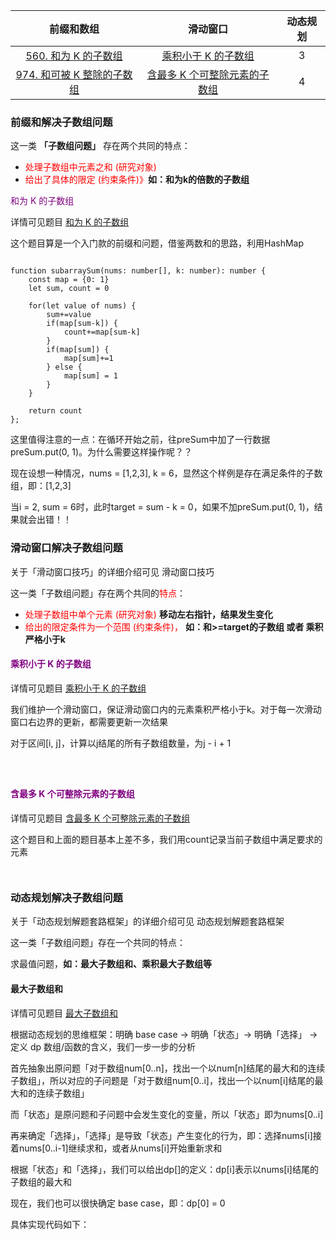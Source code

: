 | 前缀和数组 | 滑动窗口 | 动态规划 |
| :--------: |  :--------: | :--------: |
| [560. 和为 K 的子数组](https://leetcode.cn/problems/subarray-sum-equals-k/description/) | [乘积小于 K 的子数组](https://leetcode.cn/problems/subarray-product-less-than-k/description/) | 3 |
| [974. 和可被 K 整除的子数组](https://leetcode.cn/problems/subarray-sums-divisible-by-k/description/) | [含最多 K 个可整除元素的子数组](https://leetcode.cn/problems/k-divisible-elements-subarrays/description/) | 4 |


### 前缀和解决子数组问题



这一类 **「子数组问题」** 存在两个共同的特点：

* <font color="red">处理子数组中元素之和 (研究对象)</font> 
* <font color="red">给出了具体的限定 (约束条件)》</font>**如：和为k的倍数的子数组**


<font color="purple">和为 K 的子数组</font>

详情可见题目 [和为 K 的子数组](https://leetcode.cn/problems/subarray-sum-equals-k/description/)

这个题目算是一个入门款的前缀和问题，借鉴两数和的思路，利用HashMap


```JS

function subarraySum(nums: number[], k: number): number {
    const map = {0: 1}
    let sum, count = 0

    for(let value of nums) {
        sum+=value
        if(map[sum-k]) {
            count+=map[sum-k]
        }
        if(map[sum]) {
            map[sum]+=1
        } else {
            map[sum] = 1
        }
    }

    return count
};

```


这里值得注意的一点：在循环开始之前，往preSum中加了一行数据preSum.put(0, 1)。为什么需要这样操作呢？？

现在设想一种情况，nums = [1,2,3], k = 6，显然这个样例是存在满足条件的子数组，即：[1,2,3]

当i = 2, sum = 6时，此时target = sum - k = 0，如果不加preSum.put(0, 1)，结果就会出错！！


### 滑动窗口解决子数组问题

关于「滑动窗口技巧」的详细介绍可见 滑动窗口技巧

这一类「子数组问题」存在两个共同的<font color="red">特点</font>：

* <font color="red">处理子数组中单个元素 (研究对象)</font> **移动左右指针，结果发生变化**
* <font color="red">给出的限定条件为一个范围 (约束条件)，</font> **如：和>=target的子数组 或者 乘积严格小于k**

#### <font color="purple">乘积小于 K 的子数组</font>

详情可见题目 [乘积小于 K 的子数组](https://leetcode.cn/problems/subarray-product-less-than-k/description/)


我们维护一个滑动窗口，保证滑动窗口内的元素乘积严格小于k。对于每一次滑动窗口右边界的更新，都需要更新一次结果

对于区间[i, j]，计算以j结尾的所有子数组数量，为j - i + 1

```JS



```


#### <font color='purple'>含最多 K 个可整除元素的子数组</font>

详情可见题目 [含最多 K 个可整除元素的子数组
](https://leetcode.cn/problems/k-divisible-elements-subarrays/description/) 


这个题目和上面的题目基本上差不多，我们用count记录当前子数组中满足要求的元素

```JS


```



### 动态规划解决子数组问题

关于「动态规划解题套路框架」的详细介绍可见 动态规划解题套路框架

这一类「子数组问题」存在一个共同的特点：

<font>求最值问题</font>，**如：最大子数组和、乘积最大子数组等**

#### 最大子数组和

详情可见题目 [最大子数组和](https://leetcode.cn/problems/maximum-subarray/description/)

根据动态规划的思维框架：明确 base case -> 明确「状态」-> 明确「选择」 -> 定义 dp 数组/函数的含义，我们一步一步的分析

首先抽象出原问题「对于数组num[0..n]，找出一个以num[n]结尾的最大和的连续子数组」，所以对应的子问题是「对于数组num[0..i]，找出一个以num[i]结尾的最大和的连续子数组」

而「状态」是原问题和子问题中会发生变化的变量，所以「状态」即为nums[0..i]

再来确定「选择」，「选择」是导致「状态」产生变化的行为，即：选择nums[i]接着nums[0..i-1]继续求和，或者从nums[i]开始重新求和

根据「状态」和「选择」，我们可以给出dp[]的定义：dp[i]表示以nums[i]结尾的子数组的最大和

现在，我们也可以很快确定 base case，即：dp[0] = 0

具体实现代码如下：


```



```
